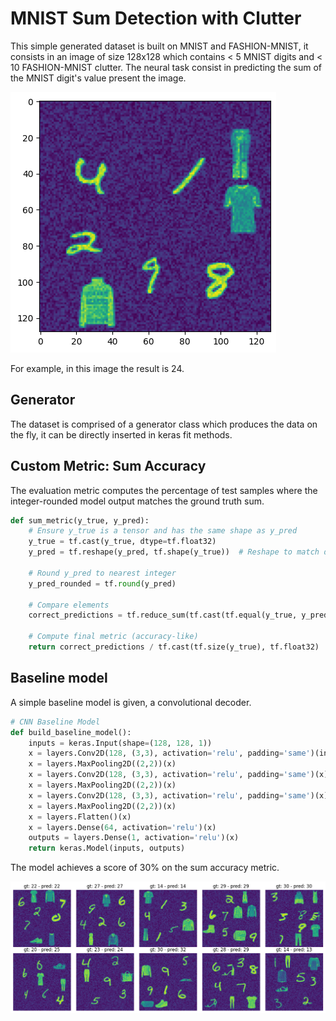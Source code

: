 # MNIST Sum Detection with Clutter
This simple generated dataset is built on MNIST and FASHION-MNIST, it consists in an image of size 128x128 which contains < 5 MNIST digits and < 10 FASHION-MNIST clutter. 
The neural task consist in predicting the sum of the MNIST digit's value present the image. 

![example](https://github.com/fmerizzi/MNIST_sum_detection/blob/main/example_element.png)

For example, in this image the result is 24. 

## Generator

The dataset is comprised of a generator class which produces the data on the fly, it can be directly inserted in keras fit methods. 

## Custom Metric: Sum Accuracy
The evaluation metric computes the percentage of test samples where the integer-rounded model output matches the ground truth sum.

```python
def sum_metric(y_true, y_pred):
    # Ensure y_true is a tensor and has the same shape as y_pred
    y_true = tf.cast(y_true, dtype=tf.float32)
    y_pred = tf.reshape(y_pred, tf.shape(y_true))  # Reshape to match dimensions
    
    # Round y_pred to nearest integer
    y_pred_rounded = tf.round(y_pred)

    # Compare elements
    correct_predictions = tf.reduce_sum(tf.cast(tf.equal(y_true, y_pred_rounded), dtype=tf.float32))

    # Compute final metric (accuracy-like)
    return correct_predictions / tf.cast(tf.size(y_true), tf.float32)

```

## Baseline model
A simple baseline model is given, a convolutional decoder. 

```python
# CNN Baseline Model
def build_baseline_model():
    inputs = keras.Input(shape=(128, 128, 1))
    x = layers.Conv2D(128, (3,3), activation='relu', padding='same')(inputs)
    x = layers.MaxPooling2D((2,2))(x)
    x = layers.Conv2D(128, (3,3), activation='relu', padding='same')(x)
    x = layers.MaxPooling2D((2,2))(x)
    x = layers.Conv2D(128, (3,3), activation='relu', padding='same')(x)
    x = layers.MaxPooling2D((2,2))(x)
    x = layers.Flatten()(x)
    x = layers.Dense(64, activation='relu')(x)
    outputs = layers.Dense(1, activation='relu')(x)
    return keras.Model(inputs, outputs)
```
The model achieves a score of 30% on the sum accuracy metric. 

![example](https://github.com/fmerizzi/MNIST_sum_detection/blob/main/example_run.png)

